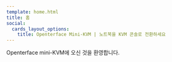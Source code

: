 ```yaml
---
template: home.html
title: 홈
social:
  cards_layout_options:
    title: Openterface Mini-KVM | 노트북을 KVM 콘솔로 전환하세요
---
```


Openterface mini-KVM에 오신 것을 환영합니다.
